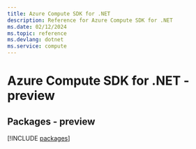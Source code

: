 ```yaml
---
title: Azure Compute SDK for .NET
description: Reference for Azure Compute SDK for .NET
ms.date: 02/12/2024
ms.topic: reference
ms.devlang: dotnet
ms.service: compute
---
```

# Azure Compute SDK for .NET - preview
## Packages - preview
[!INCLUDE [packages](compute-index.md)]